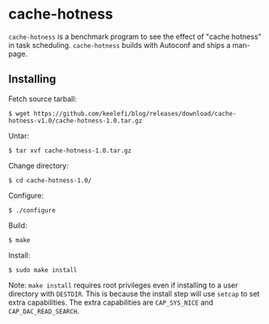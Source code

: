 # cache-hotness

`cache-hotness` is a benchmark program to see the effect of "cache hotness" in task scheduling. `cache-hotness` builds
with Autoconf and ships a man-page.

## Installing

Fetch source tarball:

    $ wget https://github.com/keelefi/blog/releases/download/cache-hotness-v1.0/cache-hotness-1.0.tar.gz

Untar:

    $ tar xvf cache-hotness-1.0.tar.gz

Change directory:

    $ cd cache-hotness-1.0/

Configure:

    $ ./configure

Build:

    $ make

Install:

    $ sudo make install

Note: `make install` requires root privileges even if installing to a user directory with `DESTDIR`. This is because the
install step will use `setcap` to set extra capabilities. The extra capabilities are `CAP_SYS_NICE` and
`CAP_DAC_READ_SEARCH`.
